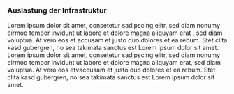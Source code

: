 ### Auslastung der Infrastruktur

Lorem ipsum dolor sit amet, consetetur sadipscing elitr, sed diam nonumy eirmod tempor invidunt ut labore et dolore magna aliquyam erat
, sed diam voluptua. At vero eos et accusam et justo duo dolores et ea rebum. Stet clita kasd gubergren, no sea takimata sanctus est
 Lorem ipsum dolor sit amet. Lorem ipsum dolor sit amet, consetetur sadipscing elitr, sed diam nonumy eirmod tempor invidunt ut labore et
  dolore magna aliquyam erat, sed diam voluptua. At vero eos etvaccusam et  justo duo dolores et ea rebum. Stet clita kasd gubergren, no
   sea takimata sanctus est Lorem ipsum dolor sit amet.
